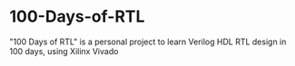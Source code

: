 # 100-Days-of-RTL
"100 Days of RTL" is a personal project to learn Verilog HDL RTL design in 100 days, using Xilinx Vivado
